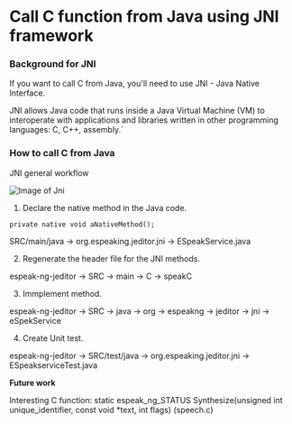 # Call C function from Java using JNI framework 

### Background for JNI

If you want to call C from Java, you'll need to use JNI - Java Native Interface. 

JNI allows Java code that runs inside a Java Virtual Machine (VM)
to interoperate with applications and libraries written in other programming languages: C, 
C++, assembly.`


### How to call C from Java

JNI general workflow

![Image of Jni](https://github.com/AneteKlavina/espeak-ng-jeditor/blob/master/docs/images/Jni.png)


1. Declare the native method in the Java code.

 `private native void aNativeMethod();`

SRC/main/java -> org.espeaking.jeditor.jni -> ESpeakService.java

2. Regenerate the header file for the JNI methods.

espeak-ng-jeditor -> SRC -> main -> C -> speakC

3. Immplement method.

espeak-ng-jeditor -> SRC -> java -> org -> espeakng -> jeditor -> jni -> eSpekService

4. Create Unit test.

espeak-ng-jeditor -> SRC/test/java -> org.espeaking.jeditor.jni -> ESpeakserviceTest.java


**Future work** 

Interesting C function: static espeak_ng_STATUS Synthesize(unsigned int unique_identifier, const void *text, int flags) (speech.c)
